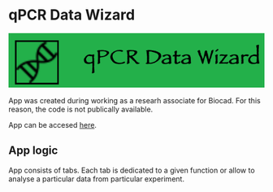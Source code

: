 # qPCR Data Wizard

![Logo](logo.png)

App was created during working as a researh associate for Biocad. For this reason, the code is not publically available.

App can be accesed [here](https://qpcrwizard.shinyapps.io/qpcr_data_wizard/?_ga=2.56585067.1364681240.1674744122-1814310531.1674744122).

## App logic
App consists of tabs. Each tab is dedicated to a given function or allow to analyse a particular data from particular experiment.
